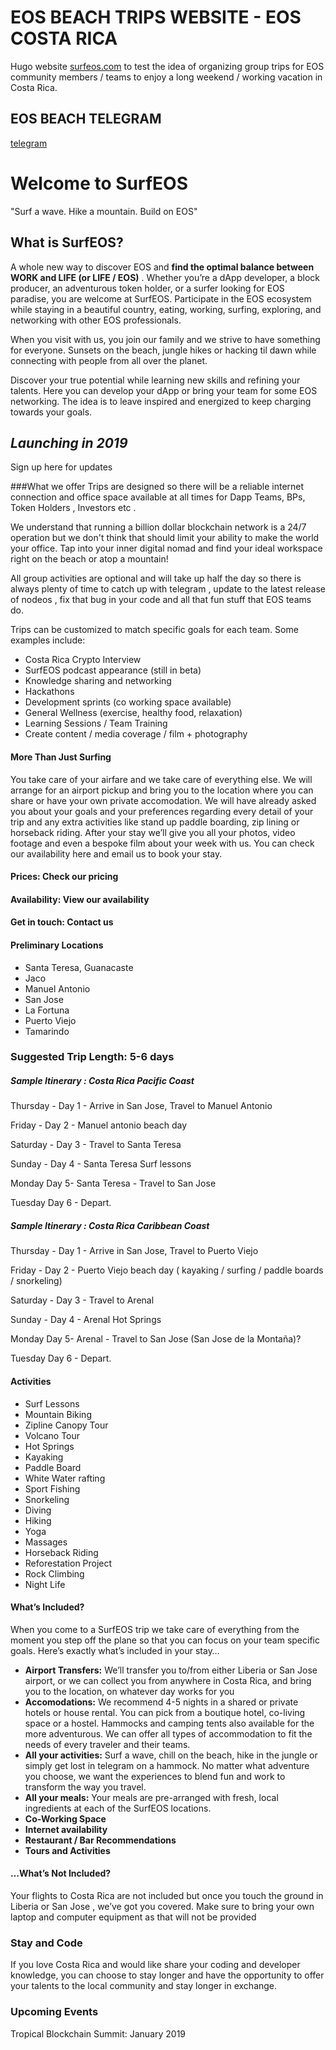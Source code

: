 # EOS BEACH TRIPS WEBSITE - EOS COSTA RICA

Hugo website [surfeos.com](http://surfeos.com) to test the idea of organizing group trips for EOS community members / teams  to enjoy a long weekend / working vacation in Costa Rica. 

## EOS BEACH TELEGRAM
[telegram](https://t.me/eosbeach)

# Welcome to SurfEOS
"Surf a wave. Hike a mountain. Build on EOS"

## What is SurfEOS?

A whole new way to discover EOS and **find the optimal balance between WORK and LIFE (or LIFE / EOS)** . Whether you’re a dApp developer, a block producer, an adventurous token holder, or a surfer looking for EOS paradise, you are welcome at SurfEOS. Participate in the EOS ecosystem while staying in a beautiful country, eating, working, surfing, exploring, and networking with other EOS professionals. 

When you visit with us, you join our family and we strive to have something for everyone. Sunsets on the beach, jungle hikes or hacking til dawn while connecting with people from all over the planet.

Discover your true potential while learning new skills and refining your talents. Here you can develop your dApp or bring your team for some EOS networking. The idea is to leave inspired and energized to keep charging towards your goals.


## *Launching in 2019*
Sign up here for updates

###What we offer
Trips are designed so there will be a reliable internet connection and office space available at all times for Dapp Teams, BPs, Token Holders , Investors etc . 

We understand that running a billion dollar blockchain network is a 24/7 operation but we don't think that should limit your ability to make the world your office. Tap into your inner digital nomad and find your ideal workspace right on the beach or atop a mountain!

All group activities are optional and will take up half the day so there is always plenty of time to catch up with telegram , update to the latest release of nodeos , fix that bug in your code and all that fun stuff that EOS teams do.

Trips can be customized to match specific goals for each team. Some examples include:

 - Costa Rica Crypto Interview
 - SurfEOS podcast appearance (still in beta)
 - Knowledge sharing and networking
 - Hackathons
 - Development sprints (co working space available)
 - General Wellness (exercise, healthy food, relaxation)
 - Learning Sessions / Team Training
 - Create content / media coverage / film + photography

#### More Than Just Surfing

You take care of your airfare and we take care of everything else. We will arrange for an airport pickup and bring you to the location where you can share or have your own private accomodation. We will have already asked you about your goals and your preferences regarding every detail of your trip and any extra activities like stand up paddle boarding, zip lining or horseback riding. After your stay we’ll give you all your photos, video footage and even a bespoke film about your week with us. You can check our availability here and email us to book your stay.

#### Prices: Check our pricing
#### Availability: View our availability
#### Get in touch: Contact us

#### Preliminary Locations
 - Santa Teresa, Guanacaste
 - Jaco
 - Manuel Antonio
 - San Jose
 - La Fortuna
 - Puerto Viejo
 - Tamarindo

### Suggested Trip Length: 5-6 days

##### *Sample Itinerary* : Costa Rica Pacific Coast
Thursday - Day 1 - Arrive in San Jose, Travel to Manuel Antonio

Friday - Day 2 - Manuel antonio beach day

Saturday - Day 3 - Travel to Santa Teresa

Sunday - Day 4 - Santa Teresa Surf lessons

Monday Day 5-  Santa Teresa - Travel to San Jose
 
Tuesday Day 6 - Depart.

##### *Sample Itinerary* : Costa Rica Caribbean Coast
Thursday - Day 1 - Arrive in San Jose, Travel to Puerto Viejo

Friday - Day 2 - Puerto Viejo beach day ( kayaking / surfing / paddle boards / snorkeling) 

Saturday - Day 3 - Travel to Arenal  

Sunday - Day 4 - Arenal Hot Springs 

Monday Day 5-  Arenal - Travel to San Jose  (San Jose de la Montaña)?

Tuesday Day 6 - Depart.

#### Activities

- Surf Lessons
- Mountain Biking
- Zipline Canopy Tour
- Volcano Tour
- Hot Springs
- Kayaking
- Paddle Board
- White Water rafting
- Sport Fishing
- Snorkeling
- Diving
- Hiking
- Yoga
- Massages
- Horseback Riding
- Reforestation Project
- Rock Climbing
- Night Life

#### What’s Included?

When you come to a SurfEOS trip we take care of everything from the moment you step off the plane so that you can focus on your team specific goals. Here’s exactly what’s included in your stay…

- **Airport Transfers:** We’ll transfer you to/from either Liberia or San Jose airport, or we can collect you from anywhere in Costa Rica, and bring you to the location, on whatever day works for you
- **Accomodations:** We recommend 4-5 nights in a shared or private hotels or house rental. You can pick from a boutique hotel, co-living space or a hostel. Hammocks and camping tents also available for the more adventurous. We can offer all types of accommodation to fit the needs of every traveler and their teams. 
- **All your activities:** Surf a wave, chill on the beach, hike in the jungle or simply get lost in telegram on a hammock. No matter what adventure you choose, we want the experiences to blend fun and work to transform the way you travel. 
- **All your meals:** Your meals are pre-arranged with fresh, local ingredients at each of the SurfEOS locations.
- **Co-Working Space**
- **Internet availability** 
- **Restaurant /  Bar Recommendations**
- **Tours and Activities** 

#### …What’s Not Included?
Your flights to Costa Rica are not included but once you touch the ground in Liberia or San Jose , we’ve got you covered. Make sure to bring your own laptop and computer equipment as that will not be provided

### Stay and Code
If you love Costa Rica and would like share your coding and developer knowledge, you can choose to stay longer and have the opportunity to offer your talents to the local community and stay longer in exchange.

### Upcoming Events
Tropical Blockchain Summit: January 2019


